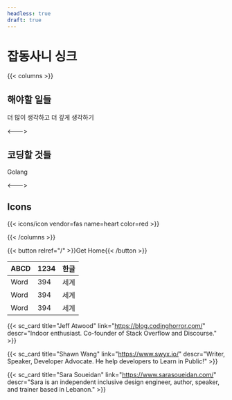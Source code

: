 ```yaml
---
headless: true
draft: true
---
```


# 잡동사니 싱크

{{< columns >}}

## 해야할 일들
더 많이 생각하고 더 깊게 생각하기

<--->

## 코딩할 것들

Golang

<--->

## Icons

{{< icons/icon vendor=fas name=heart color=red >}}

{{< /columns >}}

{{< button relref="/" >}}Get Home{{< /button >}}


| ABCD | 1234 | 한글 |
| :--- | ----- |:----:|
| Word | 394    | 세계 |
| Word | 394    | 세계 |
| Word | 394    | 세계 |


{{< sc_card title="Jeff Atwood" link="https://blog.codinghorror.com/" descr="Indoor enthusiast. Co-founder of Stack Overflow and Discourse." >}}

{{< sc_card title="Shawn Wang" link="https://www.swyx.io/" descr="Writer, Speaker, Developer Advocate. He help developers to Learn in Public!" >}}

{{< sc_card title="Sara Soueidan" link="https://www.sarasoueidan.com/" descr="Sara is an independent inclusive design engineer, author, speaker, and trainer based in Lebanon." >}}